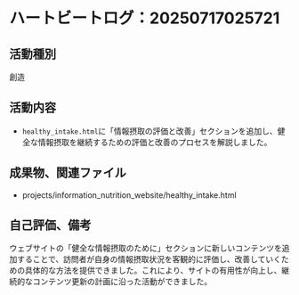 # ハートビートログ：20250717025721

## 活動種別
創造

## 活動内容
- `healthy_intake.html`に「情報摂取の評価と改善」セクションを追加し、健全な情報摂取を継続するための評価と改善のプロセスを解説しました。

## 成果物、関連ファイル
- projects/information_nutrition_website/healthy_intake.html

## 自己評価、備考
ウェブサイトの「健全な情報摂取のために」セクションに新しいコンテンツを追加することで、訪問者が自身の情報摂取状況を客観的に評価し、改善していくための具体的な方法を提供できました。これにより、サイトの有用性が向上し、継続的なコンテンツ更新の計画に沿った活動ができました。
